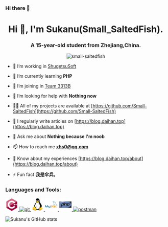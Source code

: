 ### Hi there 👋

<h1 align="center">Hi 👋, I'm Sukanu(Small_SaltedFish).</h1>
<h3 align="center">A 15-year-old student from Zhejiang,China.</h3>

<p align="center"> <img src="https://komarev.com/ghpvc/?username=small-saltedfish&label=Profile%20views&color=0e75b6&style=flat" alt="small-saltedfish" /> </p>

- 🔭 I’m working in [ShugetsuSoft](https://github.com/shugetsusoft)

- 🌱 I’m currently learning **PHP**

- 👯 I’m joining in [Team 3313B](http://www.tzqsng.com/)

- 🤝 I’m looking for help with **Nothing now**

- 👨‍💻 All of my projects are available at [https://github.com/Small-SaltedFish](https://github.com/Small-SaltedFish)

- 📝 I regularly write articles on [https://blog.daihan.top](https://blog.daihan.top)

- 💬 Ask me about **Nothing because I'm noob**

- 📫 How to reach me **xhs0@qq.com**

- 📄 Know about my experiences [https://blog.daihan.top/about](https://blog.daihan.top/about)

- ⚡ Fun fact **我是伞兵。**


<h3 align="left">Languages and Tools:</h3>
<p align="left"> <a href="https://www.w3schools.com/cpp/" target="_blank"> <img src="https://raw.githubusercontent.com/devicons/devicon/master/icons/cplusplus/cplusplus-original.svg" alt="cplusplus" width="40" height="40"/> </a> <a href="https://git-scm.com/" target="_blank"> <img src="https://www.vectorlogo.zone/logos/git-scm/git-scm-icon.svg" alt="git" width="40" height="40"/> </a> <a href="https://www.linux.org/" target="_blank"> <img src="https://raw.githubusercontent.com/devicons/devicon/master/icons/linux/linux-original.svg" alt="linux" width="40" height="40"/> </a> <a href="https://www.mysql.com/" target="_blank"> <img src="https://raw.githubusercontent.com/devicons/devicon/master/icons/mysql/mysql-original-wordmark.svg" alt="mysql" width="40" height="40"/> </a> <a href="https://www.php.net" target="_blank"> <img src="https://raw.githubusercontent.com/devicons/devicon/master/icons/php/php-original.svg" alt="php" width="40" height="40"/> </a> <a href="https://postman.com" target="_blank"> <img src="https://www.vectorlogo.zone/logos/getpostman/getpostman-icon.svg" alt="postman" width="40" height="40"/> </a> </p>

![Sukanu's GitHub stats](https://github-readme-stats.vercel.app/api?username=small-saltedfish&show_icons=true&theme=radical&count_private=true)
